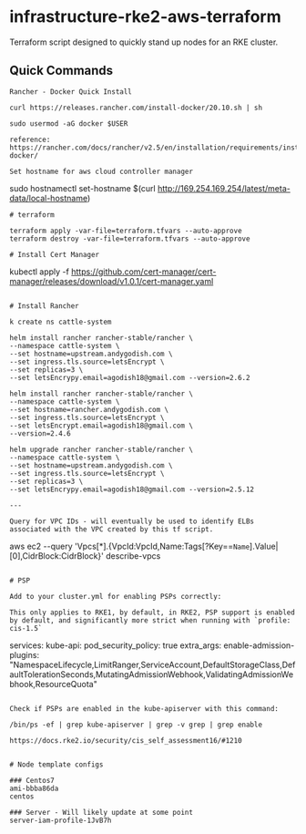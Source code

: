 # infrastructure-rke2-aws-terraform

Terraform script designed to quickly stand up nodes for an RKE cluster.

## Quick Commands

```
Rancher - Docker Quick Install

curl https://releases.rancher.com/install-docker/20.10.sh | sh

sudo usermod -aG docker $USER

reference: https://rancher.com/docs/rancher/v2.5/en/installation/requirements/installing-docker/

Set hostname for aws cloud controller manager

```
sudo hostnamectl set-hostname $(curl http://169.254.169.254/latest/meta-data/local-hostname)
```
# terraform

terraform apply -var-file=terraform.tfvars --auto-approve
terraform destroy -var-file=terraform.tfvars --auto-approve

# Install Cert Manager

```
kubectl apply -f https://github.com/cert-manager/cert-manager/releases/download/v1.0.1/cert-manager.yaml
```

# Install Rancher

k create ns cattle-system   

helm install rancher rancher-stable/rancher \
--namespace cattle-system \
--set hostname=upstream.andygodish.com \
--set ingress.tls.source=letsEncrypt \
--set replicas=3 \
--set letsEncrypy.email=agodish18@gmail.com --version=2.6.2

helm install rancher rancher-stable/rancher \
--namespace cattle-system \
--set hostname=rancher.andygodish.com \
--set ingress.tls.source=letsEncrypt \
--set letsEncrypt.email=agodish18@gmail.com \
--version=2.4.6

helm upgrade rancher rancher-stable/rancher \
--namespace cattle-system \
--set hostname=upstream.andygodish.com \
--set ingress.tls.source=letsEncrypt \
--set replicas=3 \
--set letsEncrypy.email=agodish18@gmail.com --version=2.5.12

---

Query for VPC IDs - will eventually be used to identify ELBs associated with the VPC created by this tf script. 

```
aws ec2 --query 'Vpcs[*].{VpcId:VpcId,Name:Tags[?Key==`Name`].Value|[0],CidrBlock:CidrBlock}' describe-vpcs
```

# PSP

Add to your cluster.yml for enabling PSPs correctly:

This only applies to RKE1, by default, in RKE2, PSP support is enabled by default, and significantly more strict when running with `profile: cis-1.5`

```
services:
  kube-api:
    pod_security_policy: true
    extra_args:
      enable-admission-plugins: "NamespaceLifecycle,LimitRanger,ServiceAccount,DefaultStorageClass,DefaultTolerationSeconds,MutatingAdmissionWebhook,ValidatingAdmissionWebhook,ResourceQuota"
```

Check if PSPs are enabled in the kube-apiserver with this command: 

/bin/ps -ef | grep kube-apiserver | grep -v grep | grep enable

https://docs.rke2.io/security/cis_self_assessment16/#1210


# Node template configs

### Centos7
ami-bbba86da
centos

### Server - Will likely update at some point
server-iam-profile-1JvB7h 